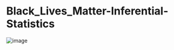 # Black_Lives_Matter-Inferential-Statistics

![image](https://user-images.githubusercontent.com/68782458/89497856-c9ff1000-d7da-11ea-9dc9-bdb23c510601.png)
